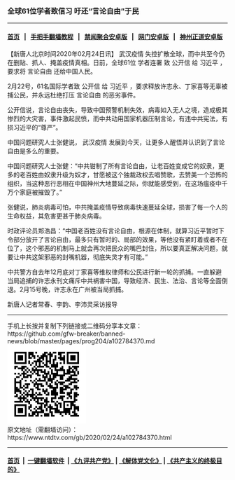 ### 全球61位学者致信习 吁还“言论自由”于民
------------------------

#### [首页](https://github.com/gfw-breaker/banned-news/blob/master/README.md) &nbsp;&nbsp;|&nbsp;&nbsp; [手把手翻墙教程](https://github.com/gfw-breaker/guides/wiki) &nbsp;&nbsp;|&nbsp;&nbsp; [禁闻聚合安卓版](https://github.com/gfw-breaker/bn-android) &nbsp;&nbsp;|&nbsp;&nbsp; [网门安卓版](https://github.com/oGate2/oGate) &nbsp;&nbsp;|&nbsp;&nbsp; [神州正道安卓版](https://github.com/SzzdOgate/update) 



<div><div class="post_content" itemprop="articleBody">
 <p>
  【新唐人北京时间2020年02月24日讯】
  <ok href="https://www.ntdtv.com/gb/武汉疫情.htm">
   武汉疫情
  </ok>
  失控扩散全球，而中共至今仍在删贴、抓人、掩盖疫情真相。日前，全球61位
  <ok href="https://www.ntdtv.com/gb/学者连署.htm">
   学者连署
  </ok>
  致
  <ok href="https://www.ntdtv.com/gb/公开信.htm">
   公开信
  </ok>
  给
  <ok href="https://www.ntdtv.com/gb/习近平.htm">
   习近平
  </ok>
  ，要求将
  <ok href="https://www.ntdtv.com/gb/言论自由.htm">
   言论自由
  </ok>
  还给中国人民。
 </p>
 <p>
  2月22号，61名国际学者致
  <ok href="https://www.ntdtv.com/gb/公开信.htm">
   公开信
  </ok>
  给
  <ok href="https://www.ntdtv.com/gb/习近平.htm">
   习近平
  </ok>
  ，要求释放许志永、丁家喜等无辜被捕公民，并永远杜绝打压
  <ok href="https://www.ntdtv.com/gb/言论自由.htm">
   言论自由
  </ok>
  的恶劣事件。
 </p>
 <p>
  公开信说，言论自由丧失，导致中国预警机制失效，病毒如入无人之境，造成极其惨烈的大灾害，事件激起民愤，而中共动用国家机器压制言论，有违中共宪法，有损习近平的“尊严”。
 </p>
 <p>
  中国问题研究人士张健说，
  <ok href="https://www.ntdtv.com/gb/武汉疫情.htm">
   武汉疫情
  </ok>
  发展到今天，让更多人醒悟并认识到了言论自由是多么的重要。
 </p>
 <p>
  中国问题研究人士张健：“中共钳制了所有言论自由，让老百姓变成它的奴隶，更多的老百姓由奴隶升级为奴才，甘愿被这个独裁政权去唱赞歌，去赞美一个恐怖的组织，当这种恶行恶相在中国神州大地蔓延之际，你就能感受到，在这场瘟疫中千万个家庭被摧毁了。”
 </p>
 <p>
  张健说，肺炎病毒可怕，中共掩盖疫情导致病毒快速蔓延全球，损害了每一个人的生命权益，其危害更甚于肺炎病毒。
 </p>
 <p>
  时政评论员郑浩昌：“中国老百姓没有言论自由，根源在体制，就算习近平暂时下令部分放开了言论自由，最多只有暂时的、局部的效果，等他没有紧盯着或者不在位了，这个邪恶的机制马上就会再次把民众的嘴巴封住，所以要真正解决问题，就要让中共这架邪恶的封嘴机器，彻底失灵才有可能。”
 </p>
 <p>
  中共警方自去年12月底对丁家喜等维权律师和公民进行新一轮的抓捕。一直躲避当局追捕的许志永刊文痛斥中共祸害中国，导致经济、民生、法治、言论等全面倒退。2月15号晚，许志永在广州被当局抓捕。
 </p>
 <p>
  新唐人记者常春、李韵、李沛灵采访报导
 </p>
 <div class="single_ad">
 </div>
</div>
</div>
<hr/>
手机上长按并复制下列链接或二维码分享本文章：<br/>
https://github.com/gfw-breaker/banned-news/blob/master/pages/prog204/a102784370.md <br/>
<a href='https://github.com/gfw-breaker/banned-news/blob/master/pages/prog204/a102784370.md'><img src='https://github.com/gfw-breaker/banned-news/blob/master/pages/prog204/a102784370.md.png'/></a> <br/>
原文地址（需翻墙访问）：https://www.ntdtv.com/gb/2020/02/24/a102784370.html


------------------------
#### [首页](https://github.com/gfw-breaker/banned-news/blob/master/README.md) &nbsp;|&nbsp; [一键翻墙软件](https://github.com/gfw-breaker/nogfw/blob/master/README.md) &nbsp;| [《九评共产党》](https://github.com/gfw-breaker/9ping.md/blob/master/README.md#九评之一评共产党是什么) | [《解体党文化》](https://github.com/gfw-breaker/jtdwh.md/blob/master/README.md) | [《共产主义的终极目的》](https://github.com/gfw-breaker/gczydzjmd.md/blob/master/README.md)


<img src='http://gfw-breaker.win/banned-news/pages/prog204/a102784370.md' width='0px' height='0px'/>